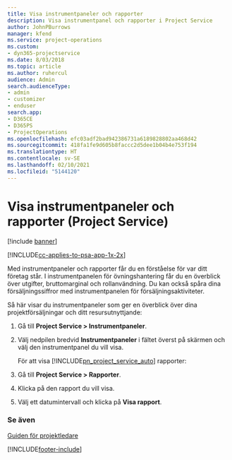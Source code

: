 ```yaml
---
title: Visa instrumentpaneler och rapporter
description: Visa instrumentpanel och rapporter i Project Service
author: JohnPBurrows
manager: kfend
ms.service: project-operations
ms.custom:
- dyn365-projectservice
ms.date: 8/03/2018
ms.topic: article
ms.author: ruhercul
audience: Admin
search.audienceType:
- admin
- customizer
- enduser
search.app:
- D365CE
- D365PS
- ProjectOperations
ms.openlocfilehash: efc03adf2bad942386731a6189828802aa468d42
ms.sourcegitcommit: 418fa1fe9d605b8faccc2d5dee1b04b4e753f194
ms.translationtype: HT
ms.contentlocale: sv-SE
ms.lasthandoff: 02/10/2021
ms.locfileid: "5144120"
---
```

# <a name="view-dashboards-and-reports-project-service"></a>Visa instrumentpaneler och rapporter (Project Service)

[!include [banner](../includes/psa-now-project-operations.md)]

[!INCLUDE[cc-applies-to-psa-app-1x-2x](../includes/cc-applies-to-psa-app-1x-2x.md)]

Med instrumentpaneler och rapporter får du en förståelse för var ditt företag står. I instrumentpanelen för övningshantering får du en överblick över utgifter, bruttomarginal och rollanvändning. Du kan också spåra dina försäljningssiffror med instrumentpanelen för försäljningsaktiviteter.  
  
 Så här visar du instrumentpaneler som ger en överblick över dina projektförsäljningar och ditt resursutnyttjande:  
  
1. Gå till **Project Service > Instrumentpaneler**.  
  
2. Välj nedpilen bredvid **Instrumentpaneler** i fältet överst på skärmen och välj den instrumentpanel du vill visa.  
  
   För att visa [!INCLUDE[pn_project_service_auto](../includes/pn-project-service-auto.md)] rapporter:  
  
3. Gå till **Project Service > Rapporter**.  
  
4. Klicka på den rapport du vill visa.  
  
5. Välj ett datumintervall och klicka på **Visa rapport**.  
  
### <a name="see-also"></a>Se även  
 [Guiden för projektledare](../psa/project-manager-guide.md)


[!INCLUDE[footer-include](../includes/footer-banner.md)]